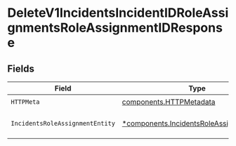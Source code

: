 # DeleteV1IncidentsIncidentIDRoleAssignmentsRoleAssignmentIDResponse


## Fields

| Field                                                                                                 | Type                                                                                                  | Required                                                                                              | Description                                                                                           |
| ----------------------------------------------------------------------------------------------------- | ----------------------------------------------------------------------------------------------------- | ----------------------------------------------------------------------------------------------------- | ----------------------------------------------------------------------------------------------------- |
| `HTTPMeta`                                                                                            | [components.HTTPMetadata](../../models/components/httpmetadata.md)                                    | :heavy_check_mark:                                                                                    | N/A                                                                                                   |
| `IncidentsRoleAssignmentEntity`                                                                       | [*components.IncidentsRoleAssignmentEntity](../../models/components/incidentsroleassignmententity.md) | :heavy_minus_sign:                                                                                    | Unassign a role from a user                                                                           |